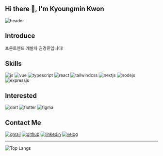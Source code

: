## Hi there 👋, I'm Kyoungmin Kwon

![header](https://capsule-render.vercel.app/api?type=waving&height=300&color=gradient&text=I'm%20KyoungMin%20Kwon&reversal=false&textBg=false&fontAlignY=36&fontColor=FFFFFF&animation=twinkling&desc=FrontEnd%20Developer)

## Introduce
프론트엔드 개발자 권경민입니다!


## Skills

![js](https://img.shields.io/badge/JavaScript-F7DF1E?style=for-the-badge&logo=JavaScript&logoColor=white)
![vue](https://img.shields.io/badge/Vue.js-35495E?style=for-the-badge&logo=vue.js&logoColor=4FC08D)
![typescript](https://img.shields.io/badge/TypeScript-007ACC?style=for-the-badge&logo=typescript&logoColor=white)
![react](https://img.shields.io/badge/React-20232A?style=for-the-badge&logo=react&logoColor=61DAFB)
![tailwindcss](https://img.shields.io/badge/Tailwind_CSS-38B2AC?style=for-the-badge&logo=tailwind-css&logoColor=white)
![nextjs](https://img.shields.io/badge/Next.js-000?logo=nextdotjs&logoColor=fff&style=for-the-badge)
![nodejs](https://img.shields.io/badge/Node.js-43853D?style=for-the-badge&logo=node.js&logoColor=white)
![expressjs](https://img.shields.io/badge/Express.js-404D59?style=for-the-badge)


## Interested

![dart](https://img.shields.io/badge/Dart-0175C2?style=for-the-badge&logo=dart&logoColor=white)
![flutter](https://img.shields.io/badge/Flutter-02569B?style=for-the-badge&logo=flutter&logoColor=white)
![figma](https://img.shields.io/badge/Figma-F24E1E?style=for-the-badge&logo=figma&logoColor=white)


## Contact Me

[![gmail](https://img.shields.io/badge/Gmail-D14836?style=for-the-badge&logo=gmail&logoColor=white&link=mailto:phillip0919@gmail.com)](phillip0919@gmail.com)
[![github](https://img.shields.io/badge/GitHub-100000?style=for-the-badge&logo=github&logoColor=white&link=https://github.com/PhillipKwon)](https://github.com/PhillipKwon)
[![linkedin](https://img.shields.io/badge/LinkedIn-0077B5?style=for-the-badge&logo=linkedin&logoColor=white&link=https://www.linkedin.com/in/%EA%B2%BD%EB%AF%BC-%EA%B6%8C-576759288/)](https://www.linkedin.com/in/%EA%B2%BD%EB%AF%BC-%EA%B6%8C-576759288/)
[![velog](https://img.shields.io/badge/Velog-20C997?style=for-the-badge&logo=Velog&logoColor=white&link=https://velog.io/@phillip0919)](https://velog.io/@phillip0919)

---

<!-- [![phillipkwon's GitHub stats](https://github-readme-stats.vercel.app/api?username=phillipkwon)](https://github.com/anuraghazra/github-readme-stats) -->

![Top Langs](https://github-readme-stats.vercel.app/api/top-langs/?username=phillipkwon&layout=compact&theme=vue)

